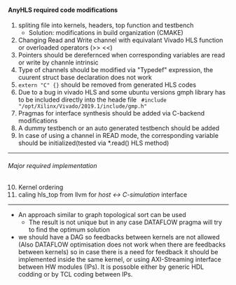 #### AnyHLS required code modifications
1. spliting file into kernels, headers, top function and testbench
    - Solution: modifications in build organization (CMAKE)
2. Changing Read and Write channel with equivalant Vivado HLS function or overloaded operators (>> <<)
3. Pointers should be derefernced when corresponding variables are read or write by channle intrinsic
4. Type of channels should be modified via "Typedef" expression, the cuurent struct base declaration does not work
5. ````extern "C" {}```` should be removed from generated HLS codes
6. Due to a bug in vivado HLS and some ubuntu versions gmph library has to be included directly into the heade file ``` #include "/opt/Xilinx/Vivado/2019.1/include/gmp.h"```
7. Pragmas for interface synthesis should be added via C-backend modifications
8. A dummy testbench or an auto generated testbench should be added
9. In case of using a channel in READ mode, the corresponding variable should be initialized(tested via \*.read() HLS method)

******
###### Major required implementation
10. Kernel ordering
11. caling hls_top from llvm for *host <-> C-simulation* interface

******
- An approach similar to graph topological sort can be used
    - The result is not unique but in any case DATAFLOW pragma will try to find the optimum solution
- we should have a DAG so feedbacks between kernels are not allowed (Also DATAFLOW optimisation does not work when there are feedbacks between kernels) so in case there is a need for feedback it should be implemented inside the same kernel, or using AXI-Streaming interface between HW modules (IPs). It is possoble either by generic HDL codding or by TCL coding between IPs.

